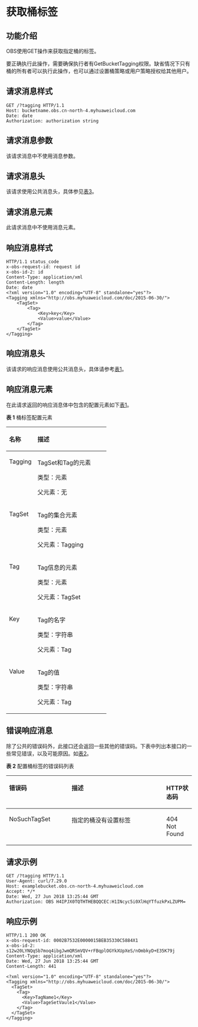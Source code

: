# 获取桶标签<a name="obs_04_0050"></a>

## 功能介绍<a name="section5584184924715"></a>

OBS使用GET操作来获取指定桶的标签。

要正确执行此操作，需要确保执行者有GetBucketTagging权限。缺省情况下只有桶的所有者可以执行此操作，也可以通过设置桶策略或用户策略授权给其他用户。

## 请求消息样式<a name="section760823317564"></a>

```
GET /?tagging HTTP/1.1 
Host: bucketname.obs.cn-north-4.myhuaweicloud.com 
Date: date
Authorization: authorization string
```

## 请求消息参数<a name="section1371325895711"></a>

该请求消息中不使用消息参数。

## 请求消息头<a name="section1082510151584"></a>

该请求使用公共消息头，具体参见[表3](构造请求.md#table25197309)。

## 请求消息元素<a name="section4216153718588"></a>

此请求消息中不使用消息元素。

## 响应消息样式<a name="section7375637599"></a>

```
HTTP/1.1 status_code
x-obs-request-id: request id
x-obs-id-2: id
Content-Type: application/xml 
Content-Length: length
Date: date
<?xml version="1.0" encoding="UTF-8" standalone="yes"?> 
<Tagging xmlns="http://obs.myhuaweicloud.com/doc/2015-06-30/">
    <TagSet> 
        <Tag> 
            <Key>key</Key> 
            <Value>value</Value> 
        </Tag> 
    </TagSet> 
</Tagging>
```

## 响应消息头<a name="section4327836215"></a>

该请求的响应消息使用公共消息头，具体请参考[表1](返回结果.md#d0e686)。

## 响应消息元素<a name="section2085012491723"></a>

在此请求返回的响应消息体中包含的配置元素如下[表1](#table1881863118318)。

**表 1**  桶标签配置元素

<a name="table1881863118318"></a>
<table><thead align="left"><tr id="row510493213318"><th class="cellrowborder" valign="top" width="28.28%" id="mcps1.2.3.1.1"><p id="p210412321531"><a name="p210412321531"></a><a name="p210412321531"></a>名称</p>
</th>
<th class="cellrowborder" valign="top" width="71.72%" id="mcps1.2.3.1.2"><p id="p171041532932"><a name="p171041532932"></a><a name="p171041532932"></a>描述</p>
</th>
</tr>
</thead>
<tbody><tr id="row410416329318"><td class="cellrowborder" valign="top" width="28.28%" headers="mcps1.2.3.1.1 "><p id="p1010419321639"><a name="p1010419321639"></a><a name="p1010419321639"></a>Tagging</p>
</td>
<td class="cellrowborder" valign="top" width="71.72%" headers="mcps1.2.3.1.2 "><p id="p13105932231"><a name="p13105932231"></a><a name="p13105932231"></a>TagSet和Tag的元素</p>
<p id="p6105203213312"><a name="p6105203213312"></a><a name="p6105203213312"></a>类型：元素</p>
<p id="p16105732833"><a name="p16105732833"></a><a name="p16105732833"></a>父元素：无</p>
</td>
</tr>
<tr id="row14105163211311"><td class="cellrowborder" valign="top" width="28.28%" headers="mcps1.2.3.1.1 "><p id="p1810514321035"><a name="p1810514321035"></a><a name="p1810514321035"></a>TagSet</p>
</td>
<td class="cellrowborder" valign="top" width="71.72%" headers="mcps1.2.3.1.2 "><p id="p161051832232"><a name="p161051832232"></a><a name="p161051832232"></a>Tag的集合元素</p>
<p id="p101067329315"><a name="p101067329315"></a><a name="p101067329315"></a>类型：元素</p>
<p id="p17106032232"><a name="p17106032232"></a><a name="p17106032232"></a>父元素：Tagging</p>
</td>
</tr>
<tr id="row31061327320"><td class="cellrowborder" valign="top" width="28.28%" headers="mcps1.2.3.1.1 "><p id="p15106632132"><a name="p15106632132"></a><a name="p15106632132"></a>Tag</p>
</td>
<td class="cellrowborder" valign="top" width="71.72%" headers="mcps1.2.3.1.2 "><p id="p121066328312"><a name="p121066328312"></a><a name="p121066328312"></a>Tag信息的元素</p>
<p id="p21061232330"><a name="p21061232330"></a><a name="p21061232330"></a>类型：元素</p>
<p id="p18107432939"><a name="p18107432939"></a><a name="p18107432939"></a>父元素：TagSet</p>
</td>
</tr>
<tr id="row18107832932"><td class="cellrowborder" valign="top" width="28.28%" headers="mcps1.2.3.1.1 "><p id="p0107232634"><a name="p0107232634"></a><a name="p0107232634"></a>Key</p>
</td>
<td class="cellrowborder" valign="top" width="71.72%" headers="mcps1.2.3.1.2 "><p id="p9107163212319"><a name="p9107163212319"></a><a name="p9107163212319"></a>Tag的名字</p>
<p id="p141077321433"><a name="p141077321433"></a><a name="p141077321433"></a>类型：字符串</p>
<p id="p101088323316"><a name="p101088323316"></a><a name="p101088323316"></a>父元素：Tag</p>
</td>
</tr>
<tr id="row10108032336"><td class="cellrowborder" valign="top" width="28.28%" headers="mcps1.2.3.1.1 "><p id="p810823216311"><a name="p810823216311"></a><a name="p810823216311"></a>Value</p>
</td>
<td class="cellrowborder" valign="top" width="71.72%" headers="mcps1.2.3.1.2 "><p id="p1010873217315"><a name="p1010873217315"></a><a name="p1010873217315"></a>Tag的值</p>
<p id="p11108113215315"><a name="p11108113215315"></a><a name="p11108113215315"></a>类型：字符串</p>
<p id="p310820325310"><a name="p310820325310"></a><a name="p310820325310"></a>父元素：Tag</p>
</td>
</tr>
</tbody>
</table>

## 错误响应消息<a name="section75624441842"></a>

除了公共的错误码外，此接口还会返回一些其他的错误码。下表中列出本接口的一些常见错误，以及可能原因。如[表2](#table1488314173514)。

**表 2**  配置桶标签的错误码列表

<a name="table1488314173514"></a>
<table><thead align="left"><tr id="row6181181352"><th class="cellrowborder" valign="top" width="33.67%" id="mcps1.2.4.1.1"><p id="p11810181514"><a name="p11810181514"></a><a name="p11810181514"></a>错误码</p>
</th>
<th class="cellrowborder" valign="top" width="51.019999999999996%" id="mcps1.2.4.1.2"><p id="p618131810511"><a name="p618131810511"></a><a name="p618131810511"></a>描述</p>
</th>
<th class="cellrowborder" valign="top" width="15.310000000000002%" id="mcps1.2.4.1.3"><p id="p18190181851"><a name="p18190181851"></a><a name="p18190181851"></a>HTTP状态码</p>
</th>
</tr>
</thead>
<tbody><tr id="row1719418653"><td class="cellrowborder" valign="top" width="33.67%" headers="mcps1.2.4.1.1 "><p id="p1019218752"><a name="p1019218752"></a><a name="p1019218752"></a>NoSuchTagSet</p>
</td>
<td class="cellrowborder" valign="top" width="51.019999999999996%" headers="mcps1.2.4.1.2 "><p id="p14197185516"><a name="p14197185516"></a><a name="p14197185516"></a>指定的桶没有设置标签</p>
</td>
<td class="cellrowborder" valign="top" width="15.310000000000002%" headers="mcps1.2.4.1.3 "><p id="p21916186514"><a name="p21916186514"></a><a name="p21916186514"></a>404 Not Found</p>
</td>
</tr>
</tbody>
</table>

## 请求示例<a name="section51791023968"></a>

```
GET /?tagging HTTP/1.1   
User-Agent: curl/7.29.0   
Host: examplebucket.obs.cn-north-4.myhuaweicloud.com
Accept: */*   
Date: Wed, 27 Jun 2018 13:25:44 GMT  
Authorization: OBS H4IPJX0TQTHTHEBQQCEC:H1INcyc5i0XlHqYTfuzkPxLZUPM=
```

## 响应示例<a name="section18234571088"></a>

```
HTTP/1.1 200 OK 
x-obs-request-id: 0002B7532E0000015BEB35330C5884X1 
x-obs-id-2: s12w20LYNQqSb7moq4ibgJwmQRSmVQV+rFBqplOGYkXUpXeS/nOmbkyD+E35K79j 
Content-Type: application/xml 
Date: Wed, 27 Jun 2018 13:25:44 GMT 
Content-Length: 441 

<?xml version="1.0" encoding="UTF-8" standalone="yes"?>
<Tagging xmlns="http://obs.myhuaweicloud.com/doc/2015-06-30/">
  <TagSet>
    <Tag>
      <Key>TagName1</Key>
      <Value>TageSetVaule1</Value>
    </Tag>
  </TagSet>
</Tagging>
```

